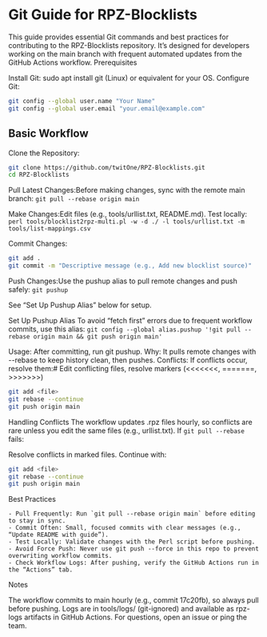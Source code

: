 # Git Guide for RPZ-Blocklists

This guide provides essential Git commands and best practices for contributing to the RPZ-Blocklists repository. It’s designed for developers working on the main branch with frequent automated updates from the GitHub Actions workflow.
Prerequisites

Install Git: sudo apt install git (Linux) or equivalent for your OS.
Configure Git:
```bash
git config --global user.name "Your Name"
git config --global user.email "your.email@example.com"
```


## Basic Workflow

Clone the Repository:
```bash
git clone https://github.com/twitOne/RPZ-Blocklists.git
cd RPZ-Blocklists
```

Pull Latest Changes:Before making changes, sync with the remote main branch:
`
git pull --rebase origin main
`


Make Changes:Edit files (e.g., tools/urllist.txt, README.md). Test locally:
`
perl tools/blocklist2rpz-multi.pl -w -d ./ -l tools/urllist.txt -m tools/list-mappings.csv
`


Commit Changes:
```bash
git add .
git commit -m "Descriptive message (e.g., Add new blocklist source)"
```

Push Changes:Use the pushup alias to pull remote changes and push safely:
`
git pushup
`

See “Set Up Pushup Alias” below for setup.


Set Up Pushup Alias
To avoid “fetch first” errors due to frequent workflow commits, use this alias:
`
git config --global alias.pushup '!git pull --rebase origin main && git push origin main'
`


Usage: After committing, run git pushup.
Why: It pulls remote changes with --rebase to keep history clean, then pushes.
Conflicts: If conflicts occur, resolve them:# Edit conflicting files, resolve markers (<<<<<<<, =======, >>>>>>>)
```bash
git add <file>
git rebase --continue
git push origin main
```


Handling Conflicts
The workflow updates .rpz files hourly, so conflicts are rare unless you edit the same files (e.g., urllist.txt). If `git pull --rebase` fails:

Resolve conflicts in marked files.
Continue with:
```bash
git add <file>
git rebase --continue
git push origin main
```


Best Practices

    - Pull Frequently: Run `git pull --rebase origin main` before editing to stay in sync.
    - Commit Often: Small, focused commits with clear messages (e.g., “Update README with guide”).
    - Test Locally: Validate changes with the Perl script before pushing.
    - Avoid Force Push: Never use git push --force in this repo to prevent overwriting workflow commits.
    - Check Workflow Logs: After pushing, verify the GitHub Actions run in the “Actions” tab.

Notes

The workflow commits to main hourly (e.g., commit 17c20fb), so always pull before pushing.
Logs are in tools/logs/ (git-ignored) and available as rpz-logs artifacts in GitHub Actions.
For questions, open an issue or ping the team.
